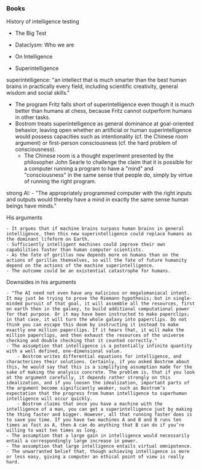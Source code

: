### Books

History of intelligence testing

- The Big Test



- Dataclysm: Who we are

- On Intelligence

- Superintelligence

superintelligence: "an intellect that is much smarter than the best human brains in practically every field, including scientific creativity, general wisdom and social skills."

- The program Fritz falls short of superintelligence even though it is much better than humans at chess, because Fritz cannot outperform humans in other tasks.
- Bostrom treats superintelligence as general dominance at goal-oriented behavior, leaving open whether an artificial or human superintelligence would possess capacities such as intentionality (cf. the Chinese room argument) or first-person consciousness (cf. the hard problem of consciousness).
    - The Chinese room is a thought experiment presented by the philosopher John Searle to challenge the claim that it is possible for a computer running a program to have a "mind" and "consciousness" in the same sense that people do, simply by virtue of running the right program.

strong AI:
    - "The appropriately programmed computer with the right inputs and outputs would thereby have a mind in exactly the same sense human beings have minds."

His arguments

    - It argues that if machine brains surpass human brains in general intelligence, then this new superintelligence could replace humans as the dominant lifeform on Earth.
    - Sufficiently intelligent machines could improve their own capabilities faster than human computer scientists.
    - As the fate of gorillas now depends more on humans than on the actions of gorillas themselves, so will the fate of future humanity depend on the actions of the machine superintelligence.
    - The outcome could be an existential catastrophe for humans.

Downsides in his arguments

    - "The AI need not even have any malicious or megalomaniacal intent. It may just be trying to prove the Riemann hypothesis; but in single-minded pursuit of that goal, it will assemble all the resources, first on earth then in the galaxy, to build additional computational power for that purpose. Or it may have been instructed to make paperclips; in that case, it will turn the whole galaxy into paperclips. Do not think you can escape this doom by instructing it instead to make exactly one million paperclips. If it hears that, it will make the million paperclips, and then exhaust the resources of the universe checking and double checking that it counted correctly."
    - The assumption that intelligence is a potentially infinite quantity with a well defined, one-dimensional value.
        - Bostrom writes differential equations for intelligence, and characterizes their solutions. Certainly, if you asked Bostrom about this, he would say that this is a simplifying assumption made for the sake of making the analysis concrete. The problem is, that if you look at the argument carefully, it depends rather strongly on this idealization, and if you loosen the idealization, important parts of the argument become significantly weaker, such as Bostrom’s expectation that the progress from human intelligence to superhuman intelligence will occur quickly.
        - Bostrom claims that once you have a machine with the intelligence of a man, you can get a superintelligence just by making the thing faster and bigger. However, all that running faster does is to save you time. If you have two machines A and B and B runs ten times as fast as A, then A can do anything that B can do if you’re willing to wait ten times as long.
    - The assumption that a large gain in intelligence would necessarily entail a correspondingly large increase in power.
    - The assumption that large intelligence entails virtual omnipotence.
    - The unwarranted belief that, though achieving intelligence is more or less easy, giving a computer an ethical point of view is really hard.
